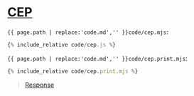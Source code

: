 # [CEP](code.zip)

`{{ page.path | replace:'code.md','' }}code/cep.mjs`:

```js
{% include_relative code/cep.js %}
```

`{{ page.path | replace:'code.md','' }}code/cep.print.mjs`:

```js
{% include_relative code/cep.print.mjs %}
```

> [Response](response/cep.js)

